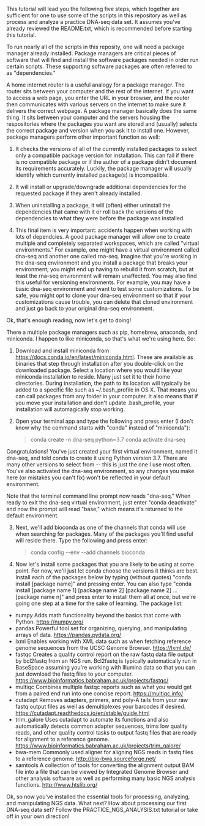 This tutorial will lead you the following five steps, which together are sufficient for one to use some of the scripts in this repository as well as process and analyze a practice DNA-seq data set. It assumes you've already reviewed the README.txt, which is recommended before starting this tutorial.

To run nearly all of the scripts in this reposity, one will need a package manager already installed. Package managers are critical pieces of software that will find and install the software packages needed in order run certain scripts. These supporting software packages are often referred to as "dependencies."

A home internet router is a useful analogy for a package manager. The router sits between your computer and the rest of the internet. If you want to access a web page, you enter the URL in your browser, and the router then communicates with various servers on the internet to make sure it delivers the correct webpage. A package manager basically does the same thing. It sits between your computer and the servers housing the respositories where the packages you want are stored and (usually) selects the correct package and version when you ask it to install one. However, package managers perform other important function as well:

1. It checks the versions of all of the currently installed packages to select only a compatible package version for installation. This can fail if there is no compatible package or if the author of a package didn't document its requirements accurately. Luckily,  the package manager will usually identify which currently installed package(s) is incompatible.

2. It will install or upgrade/downgrade additional dependencies for the requested package if they aren't already installed.

3. When uninstalling a package, it will (often) either uninstall the dependencies that came with it or roll back the versions of the dependencies to what they were before the package was installed.

4. This final item is very important: accidents happen when working with lots of dependcies. A good package manager will allow one to create multiple and completely separated workspaces, which are called "virtual environments." For example, one might have a virtual environment called dna-seq and another one called rna-seq. Imagine that you're working in the dna-seq environment and you install a package that breaks your environment; you might end up having to rebuild it from scratch, but at least the rna-seq environment will remain unaffected. You may also find this useful for versioning environments. For example, you may have a basic dna-seq environment and want to test some customizations. To be safe, you might opt to clone your dna-seq environment so that if your customizations cause trouble, you can delete that cloned environment and just go back to your original dna-seq environment.

Ok, that's enough reading, now let's get to doing!

There a multiple package managers such as pip, homebrew, anaconda, and miniconda. I happen to like miniconda, so that's what we're using here. So:

1. Download and install miniconda from https://docs.conda.io/en/latest/miniconda.html. These are available as binaries that step  through installation after you double-click on the downloaded package. Select a location where you would like your miniconda installation to reside. Many just set it to their home directories. During installation, the path to its location will typically be added to a specific file such as ~/.bash_profile in OS X. That means you can call packages from any folder in your computer. It also means that if you move your installation and don't update .bash_profile, your installation will automagically stop working.

2. Open your terminal app and type the following and press enter (I don't know why the command starts with "conda" instead of "miniconda"):
   > conda create -n dna-seq python=3.7
   > conda activate dna-seq
   
Congratulations! You've just created your first virtual environment, named it dna-seq, and told conda to create it using Python version 3.7. There are many other versions to select from -- this is just the one I use most often. You've also activated the dna-seq environment, so any changes you make here (or mistakes you can't fix) won't be reflected in your default environment. 

Note that the terminal command line prompt now reads "dna-seq." When ready to exit the dna-seq virtual environment, just enter "conda deactivate" and now the prompt will read "base," which means it's returned to the default environment.

3. Next, we'll add bioconda as one of the channels that conda will use when searching for packages. Many of the packages you'll find useful will reside there. Type the following and press enter:

   > conda config --env --add channels bioconda
   
4. Now let's install some packages that you are likely to be using at some point. For now, we'll just let conda choose the versions it thinks are best. Install each of the packages below by typing (without quotes) "conda install [package name]" and pressing enter. You can also type "conda install [package name 1] [package name 2] [package name 2] ... [package name n]" and press enter to install them all at once, but we're going one step at a time for the sake of learning. The package list:
- numpy
    Adds math functionality beyond the basics that come with Python. 
    https://numpy.org/
- pandas
    Powerful tool set for organizing, querying, and manipulating arrays of data. 
    https://pandas.pydata.org/
- lxml
    Enables working with XML data such as when fetching reference genome sequences from the UCSC Genome Browser. 
    https://lxml.de/
- fastqc
    Creates a quality control report on the raw fastq data file output by bcl2fastq from an NGS run. Bcl2fastq is typically automatically run in BaseSpace assuming you're working with Illumina data so that you can just download the fastq files to your computer.
    https://www.bioinformatics.babraham.ac.uk/projects/fastqc/
- multiqc
    Combines multiple fastqc reports such as what you would get from a paired end run into one concise report.
    https://multiqc.info/
- cutadapt
    Removes adapters, primers, and poly-A tails from your raw fastq output files as well as demultiplexes your barcodes if desired.
    https://cutadapt.readthedocs.io/en/stable/guide.html
- trim_galore
    Uses cutadapt to automate its functions and also automatically detects common adapter sequences, trims low quality reads, and other quality control tasks to output fastq files that are ready for alignment to a reference genome.
    https://www.bioinformatics.babraham.ac.uk/projects/trim_galore/
- bwa-mem
    Commonly used aligner for aligning NGS reads in fastq files to a reference genome.
    http://bio-bwa.sourceforge.net/
- samtools
    A collection of tools for converting the alignment output BAM file into a file that can be viewed by Integrated Genome Browser and other analysis software as well as performing many basic NGS analysis functions.
    http://www.htslib.org/

Ok, so now you've installed the essential tools for processing, analyzing, and manipulating NGS data. What next? How about processing our first DNA-seq data set? Follow the PRACTICE_NGS_ANALYSIS.txt tutorial or take off in your own direction!
    
